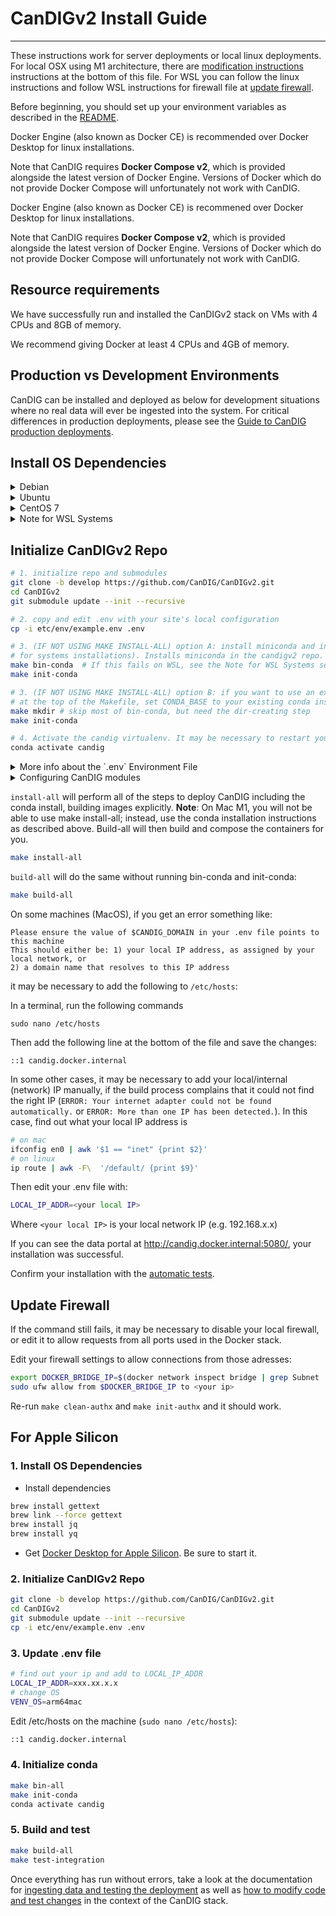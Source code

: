 # CanDIGv2 Install Guide

---

These instructions work for server deployments or local linux deployments. For local OSX using M1 architecture, there are [modification instructions](#modifications-for-apple-silicon-m1) instructions at the bottom of this file. For WSL you can follow the linux instructions and follow WSL instructions for firewall file at [update firewall](#update-firewall).

Before beginning, you should set up your environment variables as described in the [README](../README.md).

Docker Engine (also known as Docker CE) is recommended over Docker Desktop for linux installations.

Note that CanDIG requires **Docker Compose v2**, which is provided alongside the latest version of Docker Engine. Versions of Docker which do not provide Docker Compose will unfortunately not work with CanDIG.

Docker Engine (also known as Docker CE) is recommened over Docker Desktop for linux installations.

Note that CanDIG requires **Docker Compose v2**, which is provided alongside the latest version of Docker Engine. Versions of Docker which do not provide Docker Compose will unfortunately not work with CanDIG.

## Resource requirements

We have successfully run and installed the CanDIGv2 stack on VMs with 4 CPUs and 8GB of memory.

We recommend giving Docker at least 4 CPUs and 4GB of memory.

## Production vs Development Environments

CanDIG can be installed and deployed as below for development situations where no real data will ever be ingested into the system. For critical differences in production deployments, please see the [Guide to CanDIG production deployments](production-candig.md).

## Install OS Dependencies

<details>
<summary>Debian</summary>

1. Update system/install dependencies

```bash
sudo apt update && \
  sudo apt dist-upgrade -y && \
  sudo apt autoclean && \
  sudo apt autoremove -y

sudo apt install -y git-core build-essential
```
yq >= 4 is required.  See [https://github.com/mikefarah/yq/#install](https://github.com/mikefarah/yq/#install) for install options.

2. Install Docker

```bash
# remove old versions (optional)
sudo apt-get remove docker docker-engine docker.io \
  containerd runc

sudo apt-get install \
  apt-transport-https \
  ca-certificates \
  curl \
  gnupg2 \
  software-properties-common

curl -fsSL https://download.docker.com/linux/debian/gpg | sudo apt-key add -
sudo add-apt-repository \
  "deb [arch=amd64] https://download.docker.com/linux/debian \
  $(lsb_release -cs) \
  stable"

sudo apt-get update

sudo apt-get install docker-ce docker-ce-cli containerd.io

sudo systemctl enable docker

sudo systemctl start docker

sudo usermod -aG docker $(whoami)
```

</details>

<details>

<summary>Ubuntu</summary>

1. Update system/install dependencies
```bash
sudo apt-get update

sudo apt-get install \
  apt-transport-https \
  ca-certificates \
  curl \
  gnupg2 \
  software-properties-common \
  apt-transport-https \
  ca-certificates curl \
  software-properties-common \
  make \
  gcc
```

yq >= 4 is required.  The apt version is outdated.  So:
```bash
sudo apt install snapd
sudo snap install yq
```

2. Install Docker

Follow the [official Docker directions](https://docs.docker.com/engine/install/ubuntu/).  Installation using the [apt repository method](https://docs.docker.com/engine/install/ubuntu/#install-using-the-repository) is recommended.

Set docker to run as a service on startup.
```bash
sudo systemctl enable docker

sudo systemctl start docker
```
You may have to reboot (not just log out).

Add yourself to the docker group rather than use sudo all the time.
```bash
sudo usermod -aG docker $(whoami)
```
You may have to log out or restart your shell for this setting to take effect.

Verify that you are a member of the `docker` group with:
```bash
groups
# or
getent group docker
```

</details>

<details>

<summary>CentOS 7</summary>

1. Update system/install dependencies

```bash
sudo yum update

sudo yum install -y git-core

sudo yum groupinstall -y 'Development Tools'
```

2. Install Docker

```bash
# remove old versions (optional)
sudo yum remove -y docker \
  docker-client \
  docker-client-latest \
  docker-common \
  docker-latest \
  docker-latest-logrotate \
  docker-logrotate \
  docker-engine

sudo yum install -y yum-utils \
  device-mapper-persistent-data \
  lvm2

sudo yum-config-manager -y \
  --add-repo \
  https://download.docker.com/linux/centos/docker-ce.repo

sudo yum update

sudo yum install -y docker-ce docker-ce-cli containerd.io

sudo systemctl enable docker

sudo systemctl start docker

sudo usermod -aG docker $(whoami)
```
yq >= 4 is required.  See [https://github.com/mikefarah/yq/#install](https://github.com/mikefarah/yq/#install) for install options.

</details>

<details>

<summary>Note for WSL Systems</summary>

Miniconda3 must be installed at `~/miniconda3` on WSL systems to avoid an infinite symlink loop. Add `CONDA_INSTALL = ~/miniconda3`  above `CONDA = $(CONDA_INSTALL)/bin/conda` in the Makefile to avoid this issue. You can also use the below command to move the miniconda3 installation to the correct location.

```bash
bash bin/miniconda_install.sh -f -b -u -p ~/miniconda3
```

yq >= 4 is required, but the conda version is outdated.  Install the latest version system-wide by following the instructions at [the yq GitHub](https://github.com/mikefarah/yq/#install).

</details>

## Initialize CanDIGv2 Repo

```bash
# 1. initialize repo and submodules
git clone -b develop https://github.com/CanDIG/CanDIGv2.git
cd CanDIGv2
git submodule update --init --recursive

# 2. copy and edit .env with your site's local configuration
cp -i etc/env/example.env .env

# 3. (IF NOT USING MAKE INSTALL-ALL) option A: install miniconda and initialize candig virtualenv (use this option
# for systems installations). Installs miniconda in the candigv2 repo.
make bin-conda  # If this fails on WSL, see the Note for WSL Systems section below
make init-conda

# 3. (IF NOT USING MAKE INSTALL-ALL) option B: if you want to use an existing conda installation on your local
# at the top of the Makefile, set CONDA_BASE to your existing conda installation
make mkdir # skip most of bin-conda, but need the dir-creating step
make init-conda

# 4. Activate the candig virtualenv. It may be necessary to restart your shell before doing this
conda activate candig
```

<details>

<summary>More info about the `.env` Environment File</summary>

You need an `.env` file in the project root directory, which contains a set of global variables that are used as reference to the various parameters, plugins, and config options that operators can modify for testing purposes. This repo contains an example `.env` file in `etc/env/example.env`.

For a basic desktop sandbox setup, the example variable file needs very little (if any) modification.

When deploying CanDIGv2
using `make`, `.env` is imported by `make` and all uncommented variables are added as environment variables via
`export`.

Some of the functionality that is controlled through `.env` are:

* operating system flags
* change docker network, driver, and swarm host
* modify ports, protocols, and plugins for various services
* version control and app pinning
* pre-defined defaults for turnkey deployment

Environment variables defined in the `.env` file can be read in `docker-compose` scripts through the variable substitution operator
`${VAR}`.

```yaml
# example compose YAML using variable substitution with default option
services:
  consul:
    image: progrium/consul
    network_mode: ${DOCKER_MODE}
...
```

</details>

<details>

<summary>Configuring CanDIG modules</summary>

Not all CanDIG modules are required for a minimal installation. The `CANDIG_MODULES` setting defines which modules are included in the deployment.

By default (if you copy the sample file from `etc/env/example.env`) the installation includes the minimal list of modules:

```
  CANDIG_MODULES=logging keycloak vault redis postgres htsget katsu query tyk opa federation candig-ingest candig-data-portal
```

Optional modules follow the `#` and include various monitoring components, workflow execution, and some older modules not generally installed.
 </details>

`install-all` will perform all of the steps to deploy CanDIG including the conda install, building images explicitly. **Note**: On Mac M1, you will not be able to use make install-all; instead, use the conda installation instructions as described above. Build-all will then build and compose the containers for you.


```bash
make install-all
```

`build-all` will do the same without running bin-conda and init-conda:

```bash
make build-all
```

On some machines (MacOS), if you get an error something like:
```
Please ensure the value of $CANDIG_DOMAIN in your .env file points to this machine
This should either be: 1) your local IP address, as assigned by your local network, or
2) a domain name that resolves to this IP address
```
it may be necessary to add the following to `/etc/hosts`:

In a terminal, run the following commands
```
sudo nano /etc/hosts
```

Then add the following line at the bottom of the file and save the changes:

```
::1	candig.docker.internal
```

In some other cases, it may be necessary to add your local/internal (network) IP manually, if the build process complains that it could not find the right IP (`ERROR: Your internet adapter could not be found automatically.` or `ERROR: More than one IP has been detected.`). In this case, find out what your local IP address is

```bash
# on mac
ifconfig en0 | awk '$1 == "inet" {print $2}'
# on linux
ip route | awk -F\  '/default/ {print $9}'
```

Then edit your .env file with:

```bash
LOCAL_IP_ADDR=<your local IP>
```
Where `<your local IP>` is your local network IP (e.g. 192.168.x.x)

If you can see the data portal at http://candig.docker.internal:5080/, your installation was successful.

Confirm your installation with the [automatic tests](/docs/ingest-and-test.md).


## Update Firewall

If the command still fails, it may be necessary to disable your local firewall, or edit it to allow requests from all ports used in the Docker stack.

Edit your firewall settings to allow connections from those adresses:

```bash
export DOCKER_BRIDGE_IP=$(docker network inspect bridge | grep Subnet | awk '{print $2}' | tr -d ',')
sudo ufw allow from $DOCKER_BRIDGE_IP to <your ip>
```

Re-run `make clean-authx` and `make init-authx` and it should work.

## For Apple Silicon

### 1. Install OS Dependencies

- Install dependencies

```bash
brew install gettext
brew link --force gettext
brew install jq
brew install yq
```

- Get [Docker Desktop for Apple Silicon](https://docs.docker.com/desktop/install/mac-install/). Be sure to start it.

### 2. Initialize CanDIGv2 Repo

```bash
git clone -b develop https://github.com/CanDIG/CanDIGv2.git
cd CanDIGv2
git submodule update --init --recursive
cp -i etc/env/example.env .env
```

### 3. Update .env file

```bash
# find out your ip and add to LOCAL_IP_ADDR
LOCAL_IP_ADDR=xxx.xx.x.x
# change OS
VENV_OS=arm64mac
```

Edit /etc/hosts on the machine (`sudo nano /etc/hosts`):

```bash
::1 candig.docker.internal
```

### 4. Initialize conda

```bash
make bin-all
make init-conda
conda activate candig
```

### 5. Build and test

```bash
make build-all
make test-integration
```

Once everything has run without errors, take a look at the documentation for
[ingesting data and testing the deployment](ingest-and-test.md) as well as
[how to modify code and test changes](docker-and-submodules.md) in
the context of the CanDIG stack.

